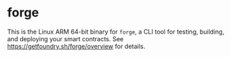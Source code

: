 # forge

This is the Linux ARM 64-bit binary for `forge`, a CLI tool for testing, building, and deploying your smart contracts.
See <https://getfoundry.sh/forge/overview> for details.
